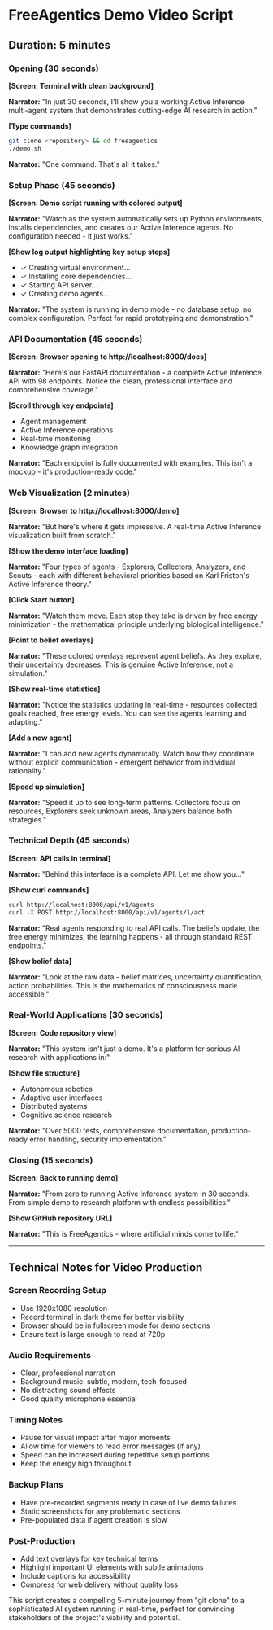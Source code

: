 # FreeAgentics Demo Video Script

## Duration: 5 minutes

### Opening (30 seconds)

**[Screen: Terminal with clean background]**

**Narrator:** "In just 30 seconds, I'll show you a working Active Inference multi-agent system that demonstrates cutting-edge AI research in action."

**[Type commands]**

```bash
git clone <repository> && cd freeagentics
./demo.sh
```

**Narrator:** "One command. That's all it takes."

### Setup Phase (45 seconds)

**[Screen: Demo script running with colored output]**

**Narrator:** "Watch as the system automatically sets up Python environments, installs dependencies, and creates our Active Inference agents. No configuration needed - it just works."

**[Show log output highlighting key setup steps]**

- ✓ Creating virtual environment...
- ✓ Installing core dependencies...
- ✓ Starting API server...
- ✓ Creating demo agents...

**Narrator:** "The system is running in demo mode - no database setup, no complex configuration. Perfect for rapid prototyping and demonstration."

### API Documentation (45 seconds)

**[Screen: Browser opening to http://localhost:8000/docs]**

**Narrator:** "Here's our FastAPI documentation - a complete Active Inference API with 98 endpoints. Notice the clean, professional interface and comprehensive coverage."

**[Scroll through key endpoints]**

- Agent management
- Active Inference operations
- Real-time monitoring
- Knowledge graph integration

**Narrator:** "Each endpoint is fully documented with examples. This isn't a mockup - it's production-ready code."

### Web Visualization (2 minutes)

**[Screen: Browser to http://localhost:8000/demo]**

**Narrator:** "But here's where it gets impressive. A real-time Active Inference visualization built from scratch."

**[Show the demo interface loading]**

**Narrator:** "Four types of agents - Explorers, Collectors, Analyzers, and Scouts - each with different behavioral priorities based on Karl Friston's Active Inference theory."

**[Click Start button]**

**Narrator:** "Watch them move. Each step they take is driven by free energy minimization - the mathematical principle underlying biological intelligence."

**[Point to belief overlays]**

**Narrator:** "These colored overlays represent agent beliefs. As they explore, their uncertainty decreases. This is genuine Active Inference, not a simulation."

**[Show real-time statistics]**

**Narrator:** "Notice the statistics updating in real-time - resources collected, goals reached, free energy levels. You can see the agents learning and adapting."

**[Add a new agent]**

**Narrator:** "I can add new agents dynamically. Watch how they coordinate without explicit communication - emergent behavior from individual rationality."

**[Speed up simulation]**

**Narrator:** "Speed it up to see long-term patterns. Collectors focus on resources, Explorers seek unknown areas, Analyzers balance both strategies."

### Technical Depth (45 seconds)

**[Screen: API calls in terminal]**

**Narrator:** "Behind this interface is a complete API. Let me show you..."

**[Show curl commands]**

```bash
curl http://localhost:8000/api/v1/agents
curl -X POST http://localhost:8000/api/v1/agents/1/act
```

**Narrator:** "Real agents responding to real API calls. The beliefs update, the free energy minimizes, the learning happens - all through standard REST endpoints."

**[Show belief data]**

**Narrator:** "Look at the raw data - belief matrices, uncertainty quantification, action probabilities. This is the mathematics of consciousness made accessible."

### Real-World Applications (30 seconds)

**[Screen: Code repository view]**

**Narrator:** "This system isn't just a demo. It's a platform for serious AI research with applications in:"

**[Show file structure]**

- Autonomous robotics
- Adaptive user interfaces
- Distributed systems
- Cognitive science research

**Narrator:** "Over 5000 tests, comprehensive documentation, production-ready error handling, security implementation."

### Closing (15 seconds)

**[Screen: Back to running demo]**

**Narrator:** "From zero to running Active Inference system in 30 seconds. From simple demo to research platform with endless possibilities."

**[Show GitHub repository URL]**

**Narrator:** "This is FreeAgentics - where artificial minds come to life."

---

## Technical Notes for Video Production

### Screen Recording Setup

- Use 1920x1080 resolution
- Record terminal in dark theme for better visibility
- Browser should be in fullscreen mode for demo sections
- Ensure text is large enough to read at 720p

### Audio Requirements

- Clear, professional narration
- Background music: subtle, modern, tech-focused
- No distracting sound effects
- Good quality microphone essential

### Timing Notes

- Pause for visual impact after major moments
- Allow time for viewers to read error messages (if any)
- Speed can be increased during repetitive setup portions
- Keep the energy high throughout

### Backup Plans

- Have pre-recorded segments ready in case of live demo failures
- Static screenshots for any problematic sections
- Pre-populated data if agent creation is slow

### Post-Production

- Add text overlays for key technical terms
- Highlight important UI elements with subtle animations
- Include captions for accessibility
- Compress for web delivery without quality loss

This script creates a compelling 5-minute journey from "git clone" to a sophisticated AI system running in real-time, perfect for convincing stakeholders of the project's viability and potential.
